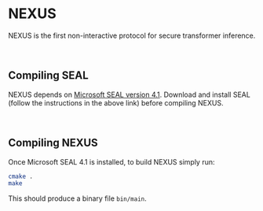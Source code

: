 # NEXUS
NEXUS is the first non-interactive protocol for secure transformer inference.

<br/>

## Compiling SEAL
NEXUS depends on [Microsoft SEAL version 4.1](https://github.com/microsoft/SEAL/tree/4.1).
Download and install SEAL (follow the instructions in the above link) before compiling NEXUS.

<br/>

## Compiling NEXUS
Once Microsoft SEAL 4.1 is installed, to build NEXUS simply run:

```bash
cmake .
make
```

This should produce a binary file `bin/main`.
